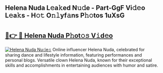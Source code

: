 ## Helena Nuda L𝚎a𝚔ed N𝚞𝚍e - Part-GgF Vi𝚍𝚎o L𝚎a𝚔s - H𝚘𝚝 O𝚗𝚕yf𝚊ns P𝚑𝚘tos 1uXsG

# <h2><a href="http://kf9ins.oniu.top/?m=Helena+Nuda">🔗👉 🔴 Helena Nuda P𝚑ot𝚘𝚜 V𝚒d𝚎o</a></h2>

[![Helena Nuda Nu𝚍e𝚜](https://i.imgur.com/0qMVB7G.gif)](http://kf9ins.oniu.top/?m=Helena+Nuda)
Online influencer Helena Nuda, celebrated for sharing dance and lifestyle information, featuring performances and personal blogs. Versatile clown Helena Nuda, known for their exceptional skills and accomplishments in entertaining audiences with humor and satire.  
